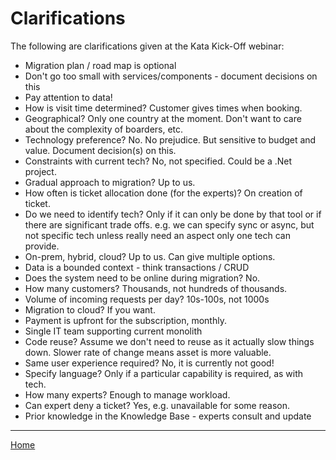 # Clarifications



The following are clarifications given at the Kata Kick-Off webinar:

- Migration plan / road map is optional
- Don't go too small with services/components - document decisions on this
- Pay attention to data!
- How is visit time determined? Customer gives times when booking.
- Geographical? Only one country at the moment. Don't want to care about the complexity of boarders, etc.
- Technology preference? No. No prejudice. But sensitive to budget and value. Document decision(s) on this.
- Constraints with current tech? No, not specified. Could be a .Net project.
- Gradual approach to migration? Up to us.
- How often is ticket allocation done (for the experts)? On creation of ticket.
- Do we need to identify tech? Only if it can only be done by that tool or if there are significant trade offs. e.g. we can specify sync or async, but not specific tech unless really need an aspect only one tech can provide.
- On-prem, hybrid, cloud? Up to us. Can give multiple options.
- Data is a bounded context - think transactions / CRUD
- Does the system need to be online during migration? No.
- How many customers? Thousands, not hundreds of thousands.
- Volume of incoming requests per day? 10s-100s, not 1000s
- Migration to cloud? If you want.
- Payment is upfront for the subscription, monthly.
- Single IT team supporting current monolith
- Code reuse? Assume we don't need to reuse as it actually slow things down. Slower rate of change means asset is more valuable.
- Same user experience required? No, it is currently not good!
- Specify language? Only if a particular capability is required, as with tech.
- How many experts? Enough to manage workload.
- Can expert deny a ticket? Yes, e.g. unavailable for some reason.
- Prior knowledge in the Knowledge Base - experts consult and update

------

[Home](README.md)